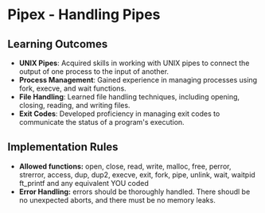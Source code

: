 # Pipex - Handling Pipes

## Learning Outcomes

- **UNIX Pipes**: Acquired skills in working with UNIX pipes to connect the output of one process to the input of another.
- **Process Management**: Gained experience in managing processes using fork, execve, and wait functions.
- **File Handling**: Learned file handling techniques, including opening, closing, reading, and writing files.
- **Exit Codes**: Developed proficiency in managing exit codes to communicate the status of a program's execution.

## Implementation Rules

 - **Allowed functions:** open, close, read, write, malloc, free, perror, strerror, access, dup, dup2, execve, exit, fork, pipe, unlink, wait, waitpid ft_printf and any equivalent YOU coded
 - **Error Handling:** errors should be thoroughly handled. There shoudl be no unexpected aborts, and there must be no memory leaks.
